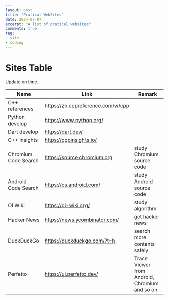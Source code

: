 ```yaml
---
layout: post
title: "Pratical WebSites"
date: 2024-07-07
excerpt: "A list of pratical websites"
comments: true
tag:
- site
- coding
---
```


# Sites Table

Update on time.

| Name | Link | Remark |
| --- | --- | --- |
| C++ references | https://zh.cppreference.com/w/cpp | |
| Python develop | https://www.python.org/ | |
| Dart develop | https://dart.dev/ | |
| C++ insights | https://cppinsights.io/ | |
| Chromium Code Search | https://source.chromium.org | study Chromium source code |
| Android Code Search | https://cs.android.com/ | study Android source code |
| OI Wiki | https://oi-wiki.org/ | study algorithm |
| Hacker News | https://news.ycombinator.com/ | get hacker news |
| DuckDuckGo | https://duckduckgo.com/?t=h_ | search more contents safely |
| Perfetto | https://ui.perfetto.dev/ | Trace Viewer from Android, Chromium and so on |
